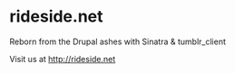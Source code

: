 rideside.net
============

Reborn from the Drupal ashes with Sinatra & tumblr_client

Visit us at http://rideside.net
